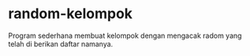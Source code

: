 # random-kelompok
Program sederhana membuat kelompok dengan mengacak radom yang telah di berikan daftar namanya.
